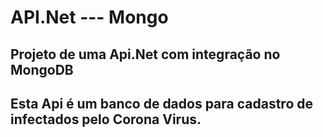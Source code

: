 # API.Net --- Mongo
## Projeto de uma Api.Net  com integração  no MongoDB
## Esta Api é um banco de dados  para cadastro de  infectados pelo Corona Virus.
